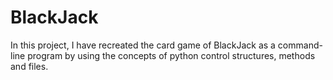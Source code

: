 # BlackJack
In this project, I have recreated the card game of BlackJack as a command-line program by using the concepts of python control structures, methods and files.
